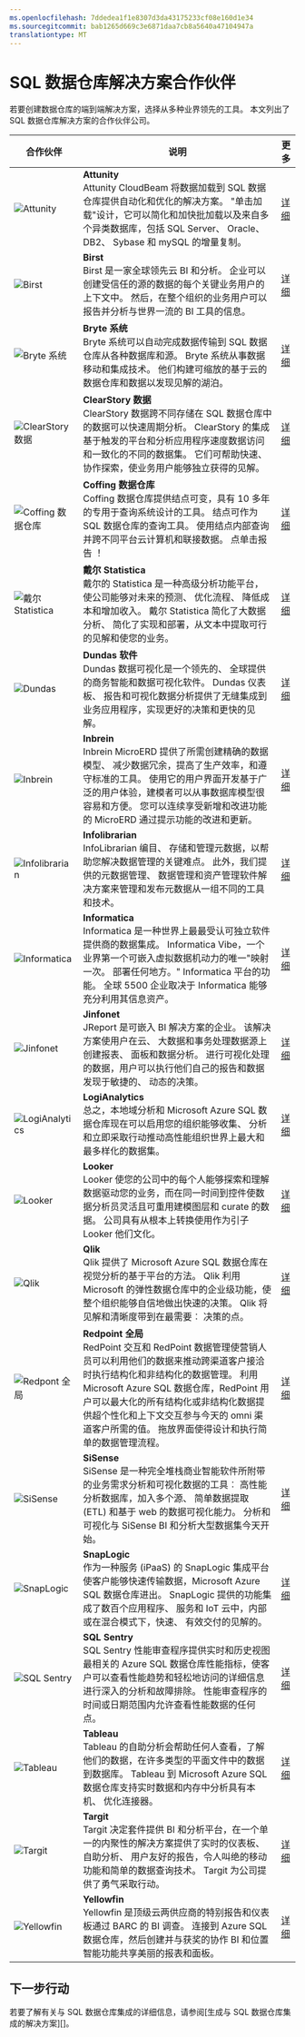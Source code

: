 ```yaml
---
ms.openlocfilehash: 7ddedea1f1e8307d3da43175233cf08e160d1e34
ms.sourcegitcommit: bab1265d669c3e6871daa7cb8a5640a47104947a
translationtype: MT
---
```

<properties
   pageTitle="SQL 数据仓库解决方案合作伙伴 |Microsoft Azure"
   description="通过使用 SQL 数据仓库的解决方案的第三方合作伙伴的列表。"
   services="sql-data-warehouse"
   documentationCenter="NA"
   authors="joliang"
   manager="barbkess"
   editor=""/>

<tags
   ms.service="sql-data-warehouse"
   ms.devlang="NA"
   ms.topic="article"
   ms.tgt_pltfrm="NA"
   ms.workload="data-services"
   ms.date="07/07/2015"
   ms.author="joliang"/>

# SQL 数据仓库解决方案合作伙伴 #

若要创建数据仓库的端到端解决方案，选择从多种业界领先的工具。 本文列出了 SQL 数据仓库解决方案的合作伙伴公司。


| 合作伙伴 | 说明 | 更多 |
| ------- | ----------- |------|
| ![Attunity][1] |**Attunity**<br>Attunity CloudBeam 将数据加载到 SQL 数据仓库提供自动化和优化的解决方案。 "单击加载"设计，它可以简化和加快批加载以及来自多个异类数据库，包括 SQL Server、 Oracle、 DB2、 Sybase 和 mySQL 的增量复制。 | [详细][attunity_more]|
| ![Birst][2] |**Birst**<br>Birst 是一家全球领先云 BI 和分析。 企业可以创建受信任的源的数据的每个关键业务用户的上下文中。 然后，在整个组织的业务用户可以报告并分析与世界一流的 BI 工具的信息。| [详细][birst_more] |
| ![Bryte 系统][3] |**Bryte 系统**<br>Bryte 系统可以自动完成数据传输到 SQL 数据仓库从各种数据库和源。 Bryte 系统从事数据移动和集成技术。 他们构建可缩放的基于云的数据仓库和数据以发现见解的湖泊。 | [详细][bryte_systems_more] |
| ![ClearStory 数据][4] |**ClearStory 数据**<br>ClearStory 数据跨不同存储在 SQL 数据仓库中的数据可以快速周期分析。 ClearStory 的集成基于触发的平台和分析应用程序速度数据访问和一致化的不同的数据集。 它们可帮助快速、 协作探索，使业务用户能够独立获得的见解。| [详细][clearstory_data_more] |
| ![Coffing 数据仓库][5] |**Coffing 数据仓库**<br>Coffing 数据仓库提供结点可变，具有 10 多年的专用于查询系统设计的工具。 结点可作为 SQL 数据仓库的查询工具。 使用结点内部查询并跨不同平台云计算机和联接数据。 点单击报告 ！ | [详细][coffing_data_warehousing_more] |
| ![戴尔 Statistica][6] |**戴尔 Statistica**<br>戴尔的 Statistica 是一种高级分析功能平台，使公司能够对未来的预测、 优化流程、 降低成本和增加收入。  戴尔 Statistica 简化了大数据分析、 简化了实现和部署，从文本中提取可行的见解和使您的业务。 | [详细][dell_statistica_more] |
| ![Dundas][7] |**Dundas 软件**<br>Dundas 数据可视化是一个领先的、 全球提供的商务智能和数据可视化软件。  Dundas 仪表板、 报告和可视化数据分析提供了无缝集成到业务应用程序，实现更好的决策和更快的见解。 | [详细][dundas_software_more] |
| ![Inbrein][8] |**Inbrein**<br>Inbrein MicroERD 提供了所需创建精确的数据模型、 减少数据冗余，提高了生产效率，和遵守标准的工具。 使用它的用户界面开发基于广泛的用户体验，建模者可以从事数据库模型很容易和方便。 您可以连续享受新增和改进功能的 MicroERD 通过提示功能的改进和更新。  | [详细][inbrein_more] |
| ![Infolibrarian][9] |**Infolibrarian**<br>InfoLibrarian 编目、 存储和管理元数据，以帮助您解决数据管理的关键难点。 此外，我们提供的元数据管理、 数据管理和资产管理软件解决方案来管理和发布元数据从一组不同的工具和技术。 | [详细][infolibrarian_more] |
| ![Informatica][10] |**Informatica**<br>Informatica 是一种世界上最最受认可独立软件提供商的数据集成。 Informatica Vibe，一个业界第一个可嵌入虚拟数据机动力的唯一"映射一次。 部署任何地方。" Informatica 平台的功能。 全球 5500 企业取决于 Informatica 能够充分利用其信息资产。| [详细][informatica_more] |
| ![Jinfonet][11] |**Jinfonet**<br>JReport 是可嵌入 BI 解决方案的企业。 该解决方案使用户在云、 大数据和事务处理数据源上创建报表、 面板和数据分析。 进行可视化处理的数据，用户可以执行他们自己的报告和数据发现于敏捷的、 动态的决策。| [详细][jinfonet_more] |
| ![LogiAnalytics][12] |**LogiAnalytics**<br>总之，本地域分析和 Microsoft Azure SQL 数据仓库现在可以启用您的组织能够收集、 分析和立即采取行动推动高性能组织世界上最大和最多样化的数据集。 | [详细][logianalytics_more] |
| ![Looker][13] |**Looker**<br>Looker 使您的公司中的每个人能够探索和理解数据驱动您的业务，而在同一时间到控件使数据分析员灵活且可重用建模图层和 curate 的数据。  公司具有从根本上转换使用作为引子 Looker 他们文化。 | [详细][looker_more] |
| ![Qlik][14] |**Qlik**<br>Qlik 提供了 Microsoft Azure SQL 数据仓库在视觉分析的基于平台的方法。  Qlik 利用 Microsoft 的弹性数据仓库中的企业级功能，使整个组织能够自信地做出快速的决策。 Qlik 将见解和清晰度带到在最需要︰ 决策的点。 | [详细][qlik_more] |
| ![Redpont 全局][15] |**Redpoint 全局**<br>RedPoint 交互和 RedPoint 数据管理使营销人员可以利用他们的数据来推动跨渠道客户接洽时执行结构化和非结构化的数据管理。 利用 Microsoft Azure SQL 数据仓库，RedPoint 用户可以最大化的所有结构化或非结构化数据提供超个性化和上下文交互参与今天的 omni 渠道客户所需的值。 拖放界面使得设计和执行简单的数据管理流程。 | [详细][redpoint_global_more] |
| ![SiSense][16] |**SiSense**<br>SiSense 是一种完全堆栈商业智能软件所附带的业务需求分析和可视化数据的工具︰ 高性能分析数据库，加入多个源、 简单数据提取 (ETL) 和基于 web 的数据可视化能力。 分析和可视化与 SiSense BI 和分析大型数据集今天开始。 | [详细][sisense_more] |
| ![SnapLogic][17] |**SnapLogic**<br>作为一种服务 (iPaaS) 的 SnapLogic 集成平台使客户能够快速传输数据，Microsoft Azure SQL 数据仓库进出。  SnapLogic 提供的功能集成了数百个应用程序、 服务和 IoT 云中，内部或在混合模式下，快速、 有效交付的见解的。 | [详细][snaplogic_more] |
| ![SQL Sentry][18] |**SQL Sentry**<br>SQL Sentry 性能审查程序提供实时和历史视图最相关的 Azure SQL 数据仓库性能指标，使客户可以查看性能趋势和轻松地访问的详细信息进行深入的分析和故障排除。 性能审查程序的时间或日期范围内允许查看性能数据的任何点。 | [详细][sql_sentry_more] |
| ![Tableau][19] |**Tableau**<br>Tableau 的自助分析会帮助任何人查看，了解他们的数据，在许多类型的平面文件中的数据到数据库。 Tableau 到 Microsoft Azure SQL 数据仓库支持实时数据和内存中分析具有本机、 优化连接器。 | [详细][tableau_more] |
| ![Targit][20] |**Targit**<br>Targit 决定套件提供 BI 和分析平台，在一个单一的内聚性的解决方案提供了实时的仪表板、 自助分析、 用户友好的报告，令人叫绝的移动功能和简单的数据查询技术。 Targit 为公司提供了勇气采取行动。 | [详细][targit_more] |
| ![Yellowfin][21] |**Yellowfin**<br>Yellowfin 是顶级云两供应商的特别报告和仪表板通过 BARC 的 BI 调查。 连接到 Azure SQL 数据仓库，然后创建并与获奖的协作 BI 和位置智能功能共享美丽的报表和面板。 | [详细][yellowfin_more] |

## 下一步行动
若要了解有关与 SQL 数据仓库集成的详细信息，请参阅[生成与 SQL 数据仓库集成的解决方案][]。 


<!--Image references-->
[1]: ./media/sql-data-warehouse-integrate-solution-partners/attunity_logo.png
[2]: ./media/sql-data-warehouse-integrate-solution-partners/birst_logo.png
[3]: ./media/sql-data-warehouse-integrate-solution-partners/bryte_systems_logo.png
[4]: ./media/sql-data-warehouse-integrate-solution-partners/clearstory_data_logo.png
[5]: ./media/sql-data-warehouse-integrate-solution-partners/coffing_data_warehousing_logo.png
[6]: ./media/sql-data-warehouse-integrate-solution-partners/dell_statistica_logo.png
[7]: ./media/sql-data-warehouse-integrate-solution-partners/dundas_software_logo.png
[8]: ./media/sql-data-warehouse-integrate-solution-partners/inbrein_logo.png
[9]: ./media/sql-data-warehouse-integrate-solution-partners/infolibrarian_logo.png
[10]: ./media/sql-data-warehouse-integrate-solution-partners/informatica_logo.png
[11]: ./media/sql-data-warehouse-integrate-solution-partners/jinfonet_logo.png
[12]: ./media/sql-data-warehouse-integrate-solution-partners/logianalytics_logo.png
[13]: ./media/sql-data-warehouse-integrate-solution-partners/looker_logo.png
[14]: ./media/sql-data-warehouse-integrate-solution-partners/qlik_logo.png
[15]: ./media/sql-data-warehouse-integrate-solution-partners/redpoint_global_logo.png
[16]: ./media/sql-data-warehouse-integrate-solution-partners/sisense_logo.png
[17]: ./media/sql-data-warehouse-integrate-solution-partners/snaplogic_logo.png
[18]: ./media/sql-data-warehouse-integrate-solution-partners/sql_sentry_logo.png
[19]: ./media/sql-data-warehouse-integrate-solution-partners/tableau_logo.png
[20]: ./media/sql-data-warehouse-integrate-solution-partners/targit_logo.png
[21]: ./media/sql-data-warehouse-integrate-solution-partners/yellowfin_logo.png


<!--Article links-->
[建立与 SQL 数据仓库集成的解决方案]: ./sql-data-warehouse-overview-integrate.md


<!--External links -->
[attunity_more]: http://www.attunity.com/azure/
[birst_more]:https://www.birst.com/
[bryte_systems_more]:http://www.bryte.com.au/
[clearstory_data_more]:http://www.clearstorydata.com/
[coffing_data_warehousing_more]:http://www.coffingdw.com/
[dell_statistica_more]:http://software.dell.com/MSFT_Stat_ref/
[dundas_software_more]:http://www.dundas.com/
[inbrein_more]:http://microerd.com/
[infolibrarian_more]:http://www.infolibcorp.com/
[informatica_more]:https://www.informatica.com/
[jinfonet_more]:http://www.jinfonet.com/product/download-jreport/
[logianalytics_more]:http://www.logianalytics.com/
[looker_more]:http://www.looker.com/partners/microsoft-azure/
[qlik_more]:http://www.qlik.com/
[redpoint_global_more]:http://www.redpoint.net/
[sisense_more]:http://www.sisense.com/
[snaplogic_more]:http://www.snaplogic.com/
[sql_sentry_more]:www.sqlsentry.com/solutions/business-analytics/
[tableau_more]:http://www.tableau.com/
[targit_more]:http://www.targit.com/en/
[yellowfin_more]:http://www.yellowfinbi.com/
